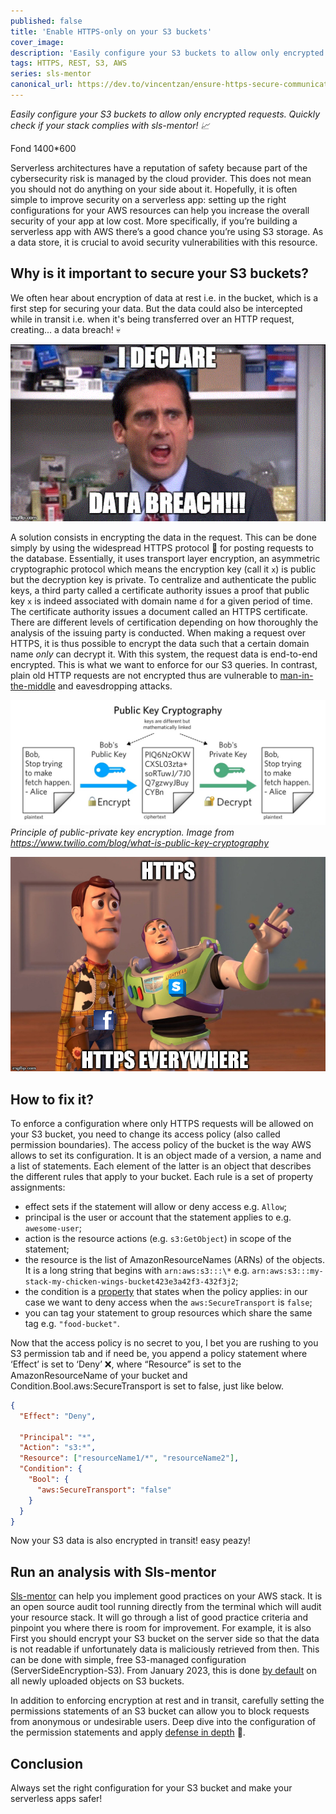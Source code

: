 ```yaml
---
published: false
title: 'Enable HTTPS-only on your S3 buckets'
cover_image:
description: 'Easily configure your S3 buckets to allow only encrypted requests. Quickly check if your stack complies with sls-mentor! 📈'
tags: HTTPS, REST, S3, AWS
series: sls-mentor
canonical_url: https://dev.to/vincentzan/ensure-https-secure-communication-with-your-s3-bucket
---
```


_Easily configure your S3 buckets to allow only encrypted requests. Quickly check if your stack complies with sls-mentor! 📈_

Fond 1400\*600

Serverless architectures have a reputation of safety because part of the cybersecurity risk is managed by the cloud provider. This does not mean you should not do anything on your side about it. Hopefully, it is often simple to improve security on a serverless app: setting up the right configurations for your AWS resources can help you increase the overall security of your app at low cost. More specifically, if you’re building a serverless app with AWS there’s a good chance you’re using S3 storage. As a data store, it is crucial to avoid security vulnerabilities with this resource.

## Why is it important to secure your S3 buckets?

We often hear about encryption of data at rest i.e. in the bucket, which is a first step for securing your data. But the data could also be intercepted while in transit i.e. when it's being transferred over an HTTP request, creating... a data breach! 💀

![meme data breach](./assets/meme-data-breach.gif 'meme data breach')

A solution consists in encrypting the data in the request. This can be done simply by using the widespread HTTPS protocol 🤝 for posting requests to the database. Essentially, it uses transport layer encryption, an asymmetric cryptographic protocol which means the encryption key (call it `x`) is public but the decryption key is private. To centralize and authenticate the public keys, a third party called a certificate authority issues a proof that public key `x` is indeed associated with domain name `d` for a given period of time. The certificate authority issues a document called an HTTPS certificate. There are different levels of certification depending on how thoroughly the analysis of the issuing party is conducted. When making a request over HTTPS, it is thus possible to encrypt the data such that a certain domain name _only_ can decrypt it. With this system, the request data is end-to-end encrypted. This is what we want to enforce for our S3 queries. In contrast, plain old HTTP requests are not encrypted thus are vulnerable to [man-in-the-middle](https://csrc.nist.gov/glossary/term/man_in_the_middle_attack) and eavesdropping attacks.

![schema schemaPublicPrivateEncryption](./assets/public-key-cryptography.jpg 'asymmetric cryptography schema') _Principle of public-private key encryption. Image from https://www.twilio.com/blog/what-is-public-key-cryptography_

![meme https](./assets/meme-https.jpg 'meme https')

## How to fix it?

To enforce a configuration where only HTTPS requests will be allowed on your S3 bucket, you need to change its access policy (also called permission boundaries). The access policy of the bucket is the way AWS allows to set its configuration. It is an object made of a version, a name and a list of statements. Each element of the latter is an object that describes the different rules that apply to your bucket. Each rule is a set of property assignments:

- effect sets if the statement will allow or deny access e.g. `Allow`;
- principal is the user or account that the statement applies to e.g. `awesome-user`;
- action is the resource actions (e.g. `s3:GetObject`) in scope of the statement;
- the resource is the list of AmazonResourceNames (ARNs) of the objects. It is a long string that begins with `arn:aws:s3:::\*` e.g. `arn:aws:s3:::my-stack-my-chicken-wings-bucket423e3a42f3-432f3j2`;
- the condition is a [property](https://docs.aws.amazon.com/AmazonS3/latest/userguide/amazon-s3-policy-keys.html) that states when the policy applies: in our case we want to deny access when the `aws:SecureTransport` is `false`;
- you can tag your statement to group resources which share the same tag e.g. `"food-bucket"`.

Now that the access policy is no secret to you, I bet you are rushing to you S3 permission tab and if need be, you append a policy statement where ‘Effect’ is set to ‘Deny’ ❌, where “Resource” is set to the AmazonResourceName of your bucket and Condition.Bool.aws:SecureTransport is set to false, just like below.

```json
{
  "Effect": "Deny",

  "Principal": "*",
  "Action": "s3:*",
  "Resource": ["resourceName1/*", "resourceName2"],
  "Condition": {
    "Bool": {
      "aws:SecureTransport": "false"
    }
  }
}
```

Now your S3 data is also encrypted in transit! easy peazy!

## Run an analysis with Sls-mentor

[Sls-mentor](https://sls-mentor.dev/) can help you implement good practices on your AWS stack. It is an open source audit tool running directly from the terminal which will audit your resource stack. It will go through a list of good practice criteria and pinpoint you where there is room for improvement. For example, it is also First you should encrypt your S3 bucket on the server side so that the data is not readable if unfortunately data is maliciously retrieved from then. This can be done with simple, free S3-managed configuration (ServerSideEncryption-S3). From January 2023, this is done [by default](https://docs.aws.amazon.com/AmazonS3/latest/userguide/bucket-encryption.html) on all newly uploaded objects on S3 buckets.

In addition to enforcing encryption at rest and in transit, carefully setting the permissions statements of an S3 bucket can allow you to block requests from anonymous or undesirable users. Deep dive into the configuration of the permission statements and apply [defense in depth](https://aws.amazon.com/blogs/security/how-to-use-bucket-policies-and-apply-defense-in-depth-to-help-secure-your-amazon-s3-data/) 🤿.

## Conclusion

Always set the right configuration for your S3 bucket and make your serverless apps safer!
